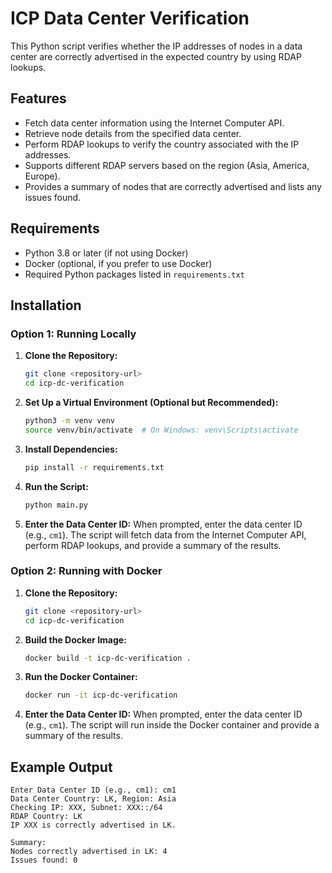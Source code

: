 # ICP Data Center Verification

This Python script verifies whether the IP addresses of nodes in a data center are correctly advertised in the expected country by using RDAP lookups.

## Features
- Fetch data center information using the Internet Computer API.
- Retrieve node details from the specified data center.
- Perform RDAP lookups to verify the country associated with the IP addresses.
- Supports different RDAP servers based on the region (Asia, America, Europe).
- Provides a summary of nodes that are correctly advertised and lists any issues found.

## Requirements

- Python 3.8 or later (if not using Docker)
- Docker (optional, if you prefer to use Docker)
- Required Python packages listed in `requirements.txt`

## Installation

### Option 1: Running Locally

1. **Clone the Repository:**
    ```bash
    git clone <repository-url>
    cd icp-dc-verification
    ```

2. **Set Up a Virtual Environment (Optional but Recommended):**
    ```bash
    python3 -m venv venv
    source venv/bin/activate  # On Windows: venv\Scripts\activate
    ```

3. **Install Dependencies:**
    ```bash
    pip install -r requirements.txt
    ```

4. **Run the Script:**
    ```bash
    python main.py
    ```

5. **Enter the Data Center ID:**
    When prompted, enter the data center ID (e.g., `cm1`). The script will fetch data from the Internet Computer API, perform RDAP lookups, and provide a summary of the results.

### Option 2: Running with Docker

1. **Clone the Repository:**
    ```bash
    git clone <repository-url>
    cd icp-dc-verification
    ```

2. **Build the Docker Image:**
    ```bash
    docker build -t icp-dc-verification .
    ```

3. **Run the Docker Container:**
    ```bash
    docker run -it icp-dc-verification
    ```

4. **Enter the Data Center ID:**
    When prompted, enter the data center ID (e.g., `cm1`). The script will run inside the Docker container and provide a summary of the results.

## Example Output
```plaintext
Enter Data Center ID (e.g., cm1): cm1
Data Center Country: LK, Region: Asia
Checking IP: XXX, Subnet: XXX::/64
RDAP Country: LK
IP XXX is correctly advertised in LK.

Summary:
Nodes correctly advertised in LK: 4
Issues found: 0

